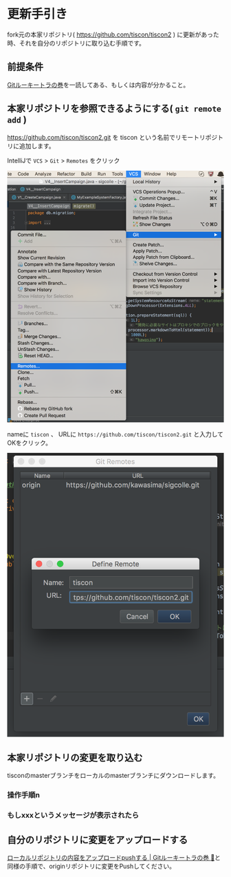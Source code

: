 # 更新手引き

fork元の本家リポジトリ( https://github.com/tiscon/tiscon2 ) に更新があった時、それを自分のリポジトリに取り込む手順です。

## 前提条件

[Gitルーキートラの巻](GitForRookies.md)を一読してある、もしくは内容が分かること。

## 本家リポジトリを参照できるようにする( `git remote add` )

https://github.com/tiscon/tiscon2.git を tiscon という名前でリモートリポジトリに追加します。

IntelliJで `VCS` > `Git` > `Remotes` をクリック

![IntelliJでGit Remotesを開く](image/update_guide_add_remote_1.png)

nameに `tiscon` 、 URLに `https://github.com/tiscon/tiscon2.git` と入力してOKをクリック。

![IntelliJでRemote追加](image/update_guide_add_remote_2.png)

## 本家リポジトリの変更を取り込む

tisconのmasterブランチをローカルのmasterブランチにダウンロードします。

### 操作手順n

### もしxxxというメッセージが表示されたら

## 自分のリポジトリに変更をアップロードする

[ローカルリポジトリの内容をアップロードpushする | Gitルーキートラの巻 :tiger:](GitForRookies.md#ローカルリポジトリの内容をアップロードpushする)と同様の手順で、originリポジトリに変更をPushしてください。
